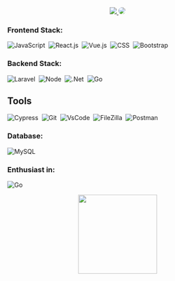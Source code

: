 <div align="center"> 
  <a href = "https://mail.google.com/mail/u/0/#inbox?compose=GTvVlcRwPVsxJDTZcZFdShhznSnMRlGFfZNdxMCBqDLNPGqGwfpjxFZwQmdVzgpdVwWznfvrcvMJM"> <img src="https://img.shields.io/badge/-Gmail-%23333?style=for-the-badge&logo=gmail&logoColor=white" target="_blank">   </a>
  <a href="https://www.linkedin.com/in/hermes-santos-8596031a0/" target="_blank"><img src="https://img.shields.io/badge/-LinkedIn-%230077B5?style=for-the-badge&logo=linkedin&logoColor=white" style="border-radius: 30px" target="_blank"></a> 
 </div>
 
### Frontend Stack:
![JavaScript](https://img.shields.io/badge/-JavaScript-0D1117?style=for-the-badge&logo=javascript&logoColor=yellow&labelColor=0D1117)&nbsp;
![React.js](https://img.shields.io/badge/-React.js-0D1117?style=for-the-badge&logo=react&labelColor=0D1117)&nbsp;
![Vue.js](https://img.shields.io/badge/-Vue.js-0D1117?style=for-the-badge&logo=vue.js&logoColor=green&labelColor=0D1117)&nbsp;
![CSS](https://img.shields.io/badge/-CSS-0D1117?style=for-the-badge&logo=CSS3&logoColor=1572B6&labelColor=0D1117)&nbsp;
![Bootstrap](https://img.shields.io/badge/-Bootstrap.js-0D1117?style=for-the-badge&logo=bootstrap&labelColor=0D1117)&nbsp;



### Backend Stack:
![Laravel](https://img.shields.io/badge/-Laravel-0D1117?style=for-the-badge&logo=laravel&labelColor=0D1117)&nbsp;
![Node](https://img.shields.io/badge/-Node.js-0D1117?style=for-the-badge&logo=node.js&labelColor=0D1117)&nbsp;
![.Net](https://img.shields.io/badge/-.Net-0D1117?style=for-the-badge&logo=.net&logoColor=white&labelColor=0D1117)&nbsp;
![Go](https://img.shields.io/badge/-Go-0D1117?style=for-the-badge&logo=Go&labelColor=0D1117&textColor=0D1117)&nbsp;

## Tools
![Cypress](https://img.shields.io/badge/-Cypress-0D1117?style=for-the-badge&logo=Cypress&labelColor=0D1117)&nbsp;
![Git](https://img.shields.io/badge/-Git-0D1117?style=for-the-badge&logo=git&labelColor=0D1117)&nbsp;
![VsCode](https://img.shields.io/badge/-VsCode-0D1117?style=for-the-badge&logo=vscode&labelColor=0D1117)&nbsp;
![FileZilla](https://img.shields.io/badge/-FileZilla-0D1117?style=for-the-badge&logo=FileZilla&labelColor=0D1117)&nbsp;
![Postman](https://img.shields.io/badge/-Postman-0D1117?style=for-the-badge&logo=Postman&labelColor=0D1117)&nbsp;


### Database:
![MySQL](https://img.shields.io/badge/-mysql-0D1117?style=for-the-badge&logo=mysql&labelColor=0D1117)&nbsp;
  
### Enthusiast in:
![Go](https://img.shields.io/badge/-Go-0D1117?style=for-the-badge&logo=Go&labelColor=0D1117&textColor=0D1117)&nbsp;

<div align="center">
  <a href="https://github.com/HermesSantos/">
  <img height="180em" src="https://github-readme-stats.vercel.app/api?username=HermesSantos&show_icons=true&theme=tokyonight&include_all_commits=true&count_private=true"/>
</div>
